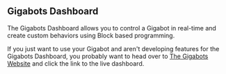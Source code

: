 Gigabots Dashboard
------------------

The Gigabots Dashboard allows you to control a Gigabot in real-time and create custom behaviors using Block based programming.  


If you just want to use your Gigabot and aren't developing features for the Gigabots Dashboard, you probably want to head over to [The Gigabots Website](https://www.thegigabots.com) and click the link to the live dashboard.
